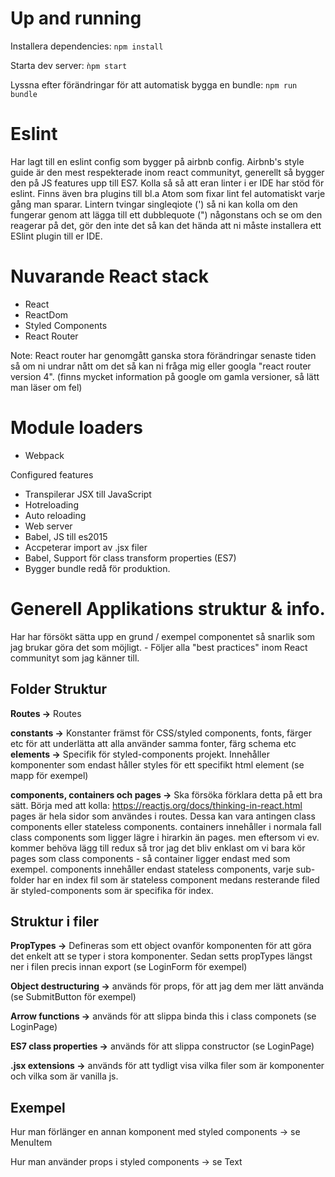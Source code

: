 # Up and running
Installera dependencies: `npm install`

Starta dev server: `ǹpm start`

Lyssna efter förändringar för att automatisk bygga en bundle: `npm run bundle`


# Eslint
Har lagt till en eslint config som bygger på airbnb config. Airbnb's style guide
är den mest respekterade inom react communityt, generellt så bygger den på JS features
upp till ES7. Kolla så så att eran linter i er IDE har stöd för eslint. Finns även
bra plugins till bl.a Atom som fixar lint fel automatiskt varje gång man sparar.
Lintern tvingar singleqiote (') så ni kan kolla om den fungerar genom att lägga till
ett dubblequote (") någonstans och se om den reagerar på det, gör den inte det så
kan det hända att ni måste installera ett ESlint plugin till er IDE.

# Nuvarande React stack
- React
- ReactDom
- Styled Components
- React Router

Note: React router har genomgått ganska stora förändringar senaste tiden så om ni undrar nått om det så kan ni fråga mig eller googla "react router version 4".
(finns mycket information på google om gamla versioner, så lätt man läser om fel)

# Module loaders
- Webpack

Configured features
- Transpilerar JSX till JavaScript
- Hotreloading
- Auto reloading
- Web server
- Babel, JS till es2015
- Accpeterar import av .jsx filer
- Babel, Support för class transform properties (ES7)
- Bygger bundle redå för produktion.

# Generell Applikations struktur & info.
Har har försökt sätta upp en grund / exempel componentet så snarlik som jag brukar göra det som möjligt. - Följer alla "best practices" inom React communityt som jag känner till.

## Folder Struktur

**Routes ->** Routes

**constants ->** Konstanter främst för CSS/styled components, fonts, färger etc för att underlätta att alla använder samma fonter, färg schema etc
**elements ->** Specifik för styled-components projekt. Innehåller komponenter som endast håller styles för ett specifikt html element (se mapp för exempel)

**components, containers och pages ->** Ska försöka förklara detta på ett bra sätt. Börja med att kolla: https://reactjs.org/docs/thinking-in-react.html pages är hela sidor som användes i routes. Dessa kan vara antingen class components eller stateless components. containers innehåller i normala fall class components som ligger lägre i hirarkin än pages. men eftersom vi ev. kommer behöva lägg till redux så tror jag det bliv enklast om vi bara kör pages som class components - så container ligger endast med som exempel. components innehåller endast stateless components, varje sub-folder har en index fil som är stateless component medans resterande filed är styled-components som är specifika för index.

## Struktur i filer

**PropTypes ->** Defineras som ett object ovanför komponenten för att göra det enkelt att se typer i stora komponenter. Sedan setts propTypes längst ner i filen precis innan export (se LoginForm för exempel)


**Object destructuring ->** används för props, för att jag dem mer lätt använda (se SubmitButton för exempel)


**Arrow functions ->** används för att slippa binda this i class componets (se LoginPage)

**ES7 class properties ->** används för att slippa constructor (se LoginPage)

**.jsx extensions ->** används för att tydligt visa vilka filer som är komponenter och vilka som är vanilla js.

## Exempel

Hur man förlänger en annan komponent med styled components -> se MenuItem

Hur man använder props i styled components -> se Text
